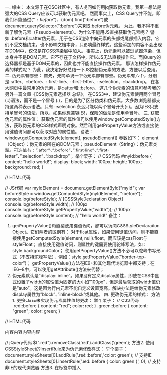 一. 缘由：
本文源于在OSC社区中，有人提问如何用jq获取伪元素。我第一想法是强大的CSS Query应该可以获取伪元素吧。
然而事实上，CSS Query并不能。即我们不能通过$(“:before”)、$(dom).find(“:before”)或document.querySelector(“:before”)来获取:before伪元素。
为此，我不得不重新了解伪元素（Pseudo-elements）。为什么不能用JS直接获取伪元素呢？
譬如::before和::after伪元素，用于在CSS渲染中向元素的头部或尾部插入内容，它们不受文档约束，也不影响文档本身，只影响最终样式。这些添加的内容不会出现在DOM中，仅仅是在CSS渲染层中加入。
事实上，伪元素可以被浏览器渲染，但本身并不是DOM元素。它不存在于文档中，所以JS无法直接操作它。而jQuery的选择器都是基于DOM元素的，因此也并不能直接操作伪元素。
那该怎样操作伪元素的样式呢？
为此，我决定好好总结一下JS控制伪元素的方法，方便以后查用。
二. 伪元素有哪些：
首先，先简单说一下伪元素都有哪些。伪元素有六个，分别是::after、::before、::first-line、::first-letter、::selection、::backdrop。
在各大网页中最常用的伪元素，是::after和::before。
这几个伪元素的语意可参考我的另外一篇文章《CSS伪元素选择器 总结》。
在CSS3中，建议伪元素使用两个冒号(::)语法，而不是一个冒号 (:)，目的是为了区分伪类和伪元素。大多数浏览器都支持这两种表示语法。只有 ::selection 永远只能以两个冒号开头(::)。因为IE8只支持单冒号的语法，所以，如果你想兼容IE8，保险的做法是使用单冒号。
三. 获取伪元素的属性值：
获取伪元素的属性值可以使用window.getComputedStyle()方法，获取伪元素的CSS样式声明对象。然后利用getPropertyValue方法或直接使用键值访问都可以获取对应的属性值。
语法：window.getComputedStyle(element[, pseudoElement])
参数如下：
element（Object）：伪元素的所在的DOM元素；
pseudoElement（String）：伪元素类型。可选值有：”:after”、”:before”、”:first-line”、”:first-letter”、”:selection”、”:backdrop”；
举个栗子：
// CSS代码
#myId:before {
    content: "hello world!";
    display: block;
    width: 100px;
    height: 100px;
    background: red;
}

// HTML代码
<div id="myId"></div>

// JS代码
var myIdElement = document.getElementById("myId");
var beforeStyle = window.getComputedStyle(myIdElement, ":before");
console.log(beforeStyle); // [CSSStyleDeclaration Object]
console.log(beforeStyle.width); // 100px
console.log(beforeStyle.getPropertyValue("width")); // 100px
console.log(beforeStyle.content); // "hello world!"
备注：
1. getPropertyValue()和直接使用键值访问，都可以访问CSSStyleDeclaration Object。它们两者的区别有：
对于float属性，如果使用键值访问，则不能直接使用getComputedStyle(element, null).float，而应该是cssFloat与styleFloat；
直接使用键值访问，则属性的键需要使用驼峰写法，如：style.backgroundColor；
使用getPropertyValue()方法不必可以驼峰书写形式（不支持驼峰写法），例如：style.getPropertyValue(“border-top-color”)；
getPropertyValue()方法在IE9+和其他现代浏览器中都支持；在IE6~8中，可以使用getAttribute()方法来代替；
2. 伪元素默认是”display: inline”。如果没有定义display属性，即使在CSS中显式设置了width的属性值为固定的大小如”100px”，但是最后获取的width值仍是”auto”。这是因为行内元素不能自定义设置宽高。解决办法是给伪元素修改display属性为”block”、”inline-block”或其他。
四. 更改伪元素的样式：
方法1. 更换class来实现伪元素属性值的更改：
举个栗子：
// CSS代码
.red::before { 
    content: "red"; 
    color: red; 
}
.green::before { 
    content: "green"; 
    color: green;
}

// HTML代码
<div class="red">内容内容内容内容</div>

// jQuery代码
$(".red").removeClass('red').addClass('green');
方法2. 使用CSSStyleSheet的insertRule来为伪元素修改样式：
举个栗子：
document.styleSheets[0].addRule('.red::before','color: green'); // 支持IE document.styleSheets[0].insertRule('.red::before { color: green }', 0); // 支持非IE的现代浏览器
方法3. 在<head>标签中插入<style>的内部样式：
var style = document.createElement("style"); 
document.head.appendChild(style); 
sheet = style.sheet; 
sheet.addRule('.red::before','color: green');  // 兼容IE浏览器
sheet.insertRule('.red::before { color: green }', 0); // 支持非IE的现代浏览器
或者用jQuery：
$('<style>.red::before{color:green}</style>').appendTo('head');
五. 修改伪元素的content的属性值：
方法1. 使用CSSStyleSheet的insertRule来为伪元素修改样式：
var latestContent = "修改过的内容";
var formerContent = window.getComputedStyle($('.red'), '::before').getPropertyValue('content'); document.styleSheets[0].addRule('.red::before','content: "' + latestContent + '"'); document.styleSheets[0].insertRule('.red::before { content: "' + latestContent + '" }', 0);
方法2. 使用DOM元素的data-*属性来更改content的值：
// CSS代码
.red::before {
    content: attr(data-attr);
    color: red;
}

// HTML代码
<div class="red" data-attr="red">内容内容内容内容</div>

// JacaScript代码
$('.red').attr('data-attr', 'green');
六. 一点小小建议：
1. 伪元素的content属性很强大，可以写入各种字符串和部分多媒体文件。但是伪元素的内容只存在于CSS渲染树中，并不存在于真实的DOM中。所以为了SEO优化，最好不要在伪元素中包含与文档相关的内容。
2. 修改伪元素的样式，建议使用通过更换class来修改样式的方法。因为其他两种通过插入行内CSSStyleSheet的方式是在JavaScript中插入字符代码，不利于样式与控制分离；而且字符串拼接易出错。
3. 修改伪元素的content属性的值，建议使用利用DOM的data-*属性来更改。


#原文地址：http://blog.csdn.net/xiaoya_syt/article/details/60577553


